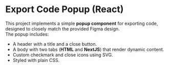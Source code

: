 # Export Code Popup (React)

This project implements a simple **popup component** for exporting code, designed to closely match the provided Figma design.  
The popup includes:
- A header with a title and a close button.
- A body with two tabs (**HTML** and **NextJS**) that render dynamic content.
- Custom checkmark and close icons using SVG.
- Styled with plain CSS.
